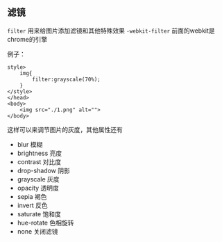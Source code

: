 ## 滤镜


`filter`    用来给图片添加滤镜和其他特殊效果
`-webkit-filter` 前面的webkit是chrome的引擎

例子：

    style>
        img{
            filter:grayscale(70%);
        }
    </style>
    </head>
    <body>
        <img src="./1.png" alt="">
    </body>

这样可以来调节图片的灰度，其他属性还有


* blur 模糊
* brightness 亮度
* contrast 对比度
* drop-shadow 阴影
* grayscale 灰度
* opacity 透明度
* sepia 褐色
* invert 反色
* saturate 饱和度
* hue-rotate 色相旋转
* none 关闭滤镜